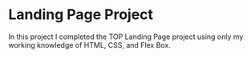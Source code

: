 <h1>Landing Page Project</h1>
<p>
   In this project I completed the TOP Landing Page project using only my working knowledge
   of HTML, CSS, and Flex Box.
</p>